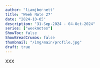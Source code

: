 ```yaml
---
author: "liamjbennett"
title: "Week Note 27"
date: "2024-10-05"
description: "31-Sep-2024 - 04-Oct-2024"
series: ["weeknotes"]
ShowToc: false
ShowBreadCrumbs: false
thumbnail: "/img/main/profile.jpg"
draft: true
---
```


XXX
